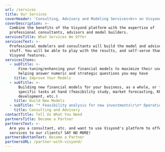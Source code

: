 ```yaml
---
url: /services
title: Our Services
coverHeader: 'Consulting, Advisory and Modeling Services<br> on Visyond''s Platform'
coverDescription: >-
  Combine the benefits of the Visyond platform with the expertise of
  professional consultants, advisors and model builders.
servicesTitle: What Services We Offer
servicesText: >-
  Professional modelers and consultants will build the model and advise you on
  stuff. You will be able to play with the results, and self-serve thanks to
  Visyond features.
servicesItems:
  - subTitle: >-
      Fine-tuning/enhancing your financial models to maximize their usefulness,
      helping answer numeric and strategic questions you may have
    title: Improve Your Models
  - subTitle: >-
      Building new financial models for your business, as a whole, or for
      specific tasks at hand (feasibility study, market forecasting, KPI system
      development, etc.)
    title: Build New Models
  - subTitle: "* Feasibility analysis for new investments\r\n* Operational efficiency improvement for existing assets\r\n* Market entry and expansion strategy development\r\n* Fundraising (debt and equity financing)\r\n* Business model selection, scenario analysis\r\n* Turnaround and restructuring plan development for distressed assets"
    title: Consulting and Advisory
contactTitle: Tell Us What You Need
partnersTitle: Become a Partner
partnersText: >-
  Are you a consultant, etc. and want to use Visyond's platform to offer your
  services to our clients? SAY NO MORE!
partnersButtonText: Become a Partner
partnersURL: /partner-with-visyond/
---
```


